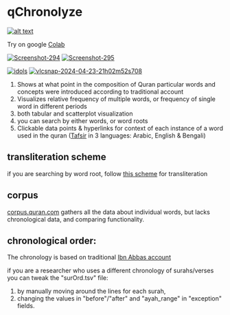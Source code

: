 # qChronolyze
[![alt text](https://img.youtube.com/vi/rXqRwW2MxSA/0.jpg)](https://youtu.be/rXqRwW2MxSA)


Try on google <a href="https://colab.research.google.com/drive/1Su624t2FdQdWnnZTdl1_pz2bH7DujU2G?usp=sharing" target="_blank">Colab<a>


<a href="https://ibb.co/Sf77XH1"><img src="https://i.ibb.co/Sf77XH1/Screenshot-294.png" alt="Screenshot-294" border="0"></a> <a href="https://ibb.co/z8ctvq6"><img src="https://i.ibb.co/z8ctvq6/Screenshot-295.png" alt="Screenshot-295" border="0"></a>       

<a href="https://ibb.co/W0YVHjT"><img src="https://i.ibb.co/W0YVHjT/idols.png" alt="idols" border="0"></a> <a href="https://ibb.co/vZjz4ZZ"><img src="https://i.ibb.co/vZjz4ZZ/vlcsnap-2024-04-23-21h02m52s708.png" alt="vlcsnap-2024-04-23-21h02m52s708" border="0"></a>

1) Shows at what point in the composition of Quran particular words and concepts were introduced according to traditional account
2) Visualizes relative frequency of multiple words, or frequency of single word in different periods
3) both tabular and scatterplot visualization
4) you can search by either words, or word roots 
5) Clickable data points & hyperlinks for context of each instance of a word used in the quran ([Tafsir](https://quran.com/2:102/tafsirs/en-tafisr-ibn-kathir) in 3 languages: Arabic, English & Bengali)

## transliteration scheme
if you are searching by word root, follow [this scheme](https://corpus.quran.com/java/buckwalter.jsp) for transliteration

## corpus

[corpus.quran.com](https://corpus.quran.com/qurandictionary.jsp?q=klm) gathers all the data about individual words, but lacks chronological data, and comparing functionality.

## chronological order:
The chronology is based on traditional [Ibn Abbas account](https://tanzil.net/docs/revelation_order)

if you are a researcher who uses a different chronology of surahs/verses you can tweak the "surOrd.tsv" file:
1) by manually moving around the lines for each surah, 
2) changing the values in "before"/"after" and "ayah_range" in "exception" fields.

